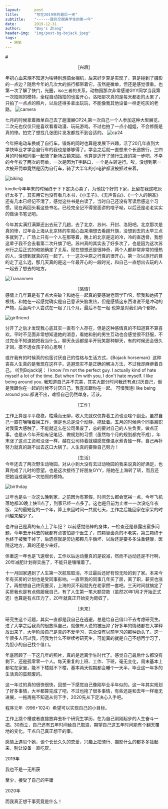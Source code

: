 ```yaml
---
layout:      post
title:       "写在2019年的最后一天"
subtitle:    "------致完全脱离学生的第一年"
date:        2019-12-31
author:      "Boy's Zhang"
header-img:  "img/post-bg-bojack.jpeg"
tags:
  - 随笔
---
```




#<center>[兴趣]</center>



年初心血来潮不知道为啥特别想搞台相机，后来好歹算是实现了，算是碰到了摄影的一点边？随后今年的几次大的旅行都带着它，虽然是微单，但还是感觉很重。也第一次了解了快门，光圈，iso三者的关系，动物园那次非常感谢GYY同学当我第一次拍照的模特，全程自动挡拍的也蛮开心，洛阳那次真的是每天都走的太累了，只拍了一点点的照片，以后还得多拿出玩玩，不能像我其他设备一样走吃灰的老路。
![camera](/img/in-post/2019-12-31-years-summury/camera.jpg)

七月的时候拿着微单自己去了趟漫展CP24,第一次自己一个人参加这种大型展览，二次元也仅仅只是喜欢看看动漫、玩玩游戏。不过也拍了一点小姐姐，不会修图是真的惨。拍完了想找几张图片发发都找不到合适的。
![cp24](/img/in-post/2019-12-31-years-summury/cp24.jpg)

今年把电动车换成了自行车，锻炼的同时也算是发展下兴趣，活了20几年直到大学快毕业才学会自行车的我也是够够得了。学会之后就一直想来个长途旅行，三四月的时候和同事一起骑了新场古镇来回。也算是迈开了骑行生涯的第一步吧，不幸的今年挨了两次的罚单，一次是因为T字路口，一个是左转逆行。唉，没想到第一次被开罚单竟然是因为自行车，骑了大半年的小电驴都没被抓过来着。

![biking](/img/in-post/2019-12-31-years-summury/biking.jpg)

kindle今年年末的时候终于下下定决心卖了，为他找个好的下家，比留在我这吃灰好太多了，其实用它也没有看几本书，《小王子》、《无声告白》、《一个人的朝圣》还有几本已经记不清了，感觉这些书是白读了，当时自己还没有写读后感这个习惯，现在再回头看这些书名，已经完全记不得里面讲的啥子呦，以后还是老老实实的做读书笔记吧。


今年其实满打满算还出去玩了几趟，去了北京、苏州、开封、洛阳吧。北京那次是真的惨，过年会上海从北京转的车就心血来潮想去看趟升旗，没想到去的太早三点多就到了，广场上只有一个人在那等着，晚上的北京是这的冷，冷的直透骨，我想这辈子我不会去看第二次升旗了吧。苏州真的其实去了好多次了，也是因为这次苏州行之后正式的和她确定了关系，现在想想还是很神奇，两个人都非常非常的慢热的人，没想到就真的在一起了。十一这次中原之行真的很开心，第一次以旅行的目的走了这么远，那几天真的是这一年最开心的一段时光，和自己一直想出去玩的人一起去了想去的地方。

![Tiananmen](/img/in-post/2019-12-31-years-summury/Tiananmen.jpg)


<center>[感情]</center>
感情上几年算是有了点大突破？和她在一起真的要感谢老同学TYR，帮我和她搭了根线，和她在一起感觉确实是自己意识头脑发热，但是感情这东西谁说不是冲动的产物，后面两个人尝试在一起了几个月。最后不在一起 也算是对我们两个都好。

![girlfriend](/img/in-post/2019-12-31-years-summury/girlfriend.jpg)

分开了之后才发现我心底其实一直有个人存在，但是这种感情真的不知道算不算喜欢。平时不见面非常想知道她的消息，看她和别的男生互动也会感觉很不舒服，不过完全不知道她把我当什么，聊天永远都是半开玩笑那种聊天，有的时候还会很久才回，摸不透女孩子的心思啊！


或许我有的时候真的也蛮讨厌自己的性格与生活方式，《Bojack horseman》这种丧丧人生真的是我现在这样子。逃避现实不是正确的解决方法，不过我却麻痹着自己。
听到Bojack说：
I know I'm not the perfect guy. I actually kind of hate myself a lot of the time. But when I'm with you, I don't hate myself. I like being around you.
我知道自己并不完美，其实大部分时间我还有点讨厌自己，但是我跟你在一起的时候不讨厌自己。我喜欢跟你在一起。
可惜我连I like being around you.都说不出，难怪自己仍然单身，活该。



<center>[工作]</center>

工作上算是平平稳稳，枯燥而无聊，收入先就仅仅靠着工资也没啥个副业。虽然自己一直在嚷嚷着换工作，但是也总是没个动静，拖延着。五月的时候两个同事离职对我蛮大感触了，不能就这么在公司呆废了，总的要对自己的人生负责，做点正事。也是从今年开始有记笔记、做规划的习惯（虽然每个月的规划都完不成），年末涨了这点工资和没涨一样，越在公司待着就越感觉像温水煮青蛙一样，自己再补努力就真的跳不出去这口大锅了。人生真的要靠自己努力！


<center>[生活]</center>
今年还去了两次野生动物园，对从小到大没有去过动物园的我来说真的好满足，也算完成了儿时的愿望。也是这次接待了好朋友GYY，陪她在上海转了转，而且还把她当成我第一次拍照的模特。

![birthday](/img/in-post/2019-12-31-years-summury/birthday.jpg)


过年也是头一次这么晚到家，之前因为有寒假，时间怎么都会宽裕一点，今年飞机落地都30晚上快11点了，到家已经一点多了。这也是目前为止唯一一次没吃年夜饭、呆的最短促的一个年，算上来回时间一共就七天，工作之后能回家在家呆的时间越来越少了。

也许自己是真的有点上了年纪？
以前感觉倍棒的身体，一检查还是暴露出蛮多问题，今年去牙科去的我都有点害怕那个医生了，四颗智齿真的不老实，第三颗终于也终于被我干掉了，后遗症就是旁边那颗几乎龋坏，以后还是要多多注重健康，医院这地方，真的还是少来好。

体重这一年也是飞速增长，工作以后运动量真的是锐减，然而不运动还是不行啊，20年减肥计划得实施了，不能只是嚷嚷着了。


十一月回家遇到了人生第一次航班取消，不过最后还好有惊无险的到了家。本来今年有买房的计划也是受同事影响。一直带我的同事几年买了房，离了职，薪资也涨了。再想想自己终究要买，上海的买不起就先在老家攒一套吧。三天时间就搞定了买房我也是有点佩服我自己，有了人生第一笔大额贷款（虽然20年1月才开始正式还）也算是有点压力了，20年就真正开始变为房奴了。




<center>[未来]</center>

研究生这个话题，其实一直都是我自己在逃避，总是给自己借口不去考虑研究生。进了大学之后我真的很放纵自己，就像有人说的被压抑了好多年的情绪都在大学释放出来了，大学阶段自己是真的不爱学习，完全没有以前学习的那种劲头了。这一年很多人问过我，问我为什么不继续考研究生，可能真的就是自己不想再学习了，为胆小的自己找个借口。

年底回顾了一下这几年的照片，真的是远离学生时代了。感觉自己最后什么都没有剩下，还是孤零零一个人。每天重复的上班、工作、下班，毫无变化，周末基本上都宅在家里，能不下楼就不下楼，基本两天假期都会睡个一天半，毕业这一年多的生活真的蛮颓废的。


这一年过的真的很快很快，回想一下感觉自己像刚毕业半年似的。这一年其实规划了好多事情，大半都算完成了吧，不过也拖了很多事情，有些还是和去年一样毫无进展，一拖再拖不知道从何下手，2020先从下定决心入手吧。

程序元年（996+1024）希望可以实现自己的小目标。

工作上跳个槽或者直接放弃去补个研究生学历，在为自己刚刚起步的人生奋斗一把。30而立，自己还有五年时间给自己取浪，期望自己这五年时间能有个翻天覆地的变化，干点自己真正想干的事。

感情上遇见个她，谈个长长久久的恋爱，兴趣上把骑行、摄影什么的都多多捡起来，别让设备一直吃灰。


2019年

我也不是一无所获

至少，接受了自己的平庸

2020年

而我真正想干事究竟是什么！